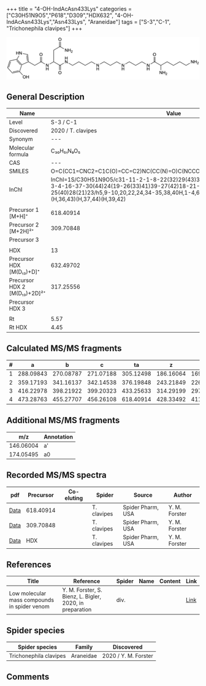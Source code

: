 +++
title = "4-OH-IndAcAsn433Lys"
categories = ["C30H51N9O5","P618","D309","HDX632",
"4-OH-IndAcAsn433Lys","Asn433Lys",
"Araneidae"]
tags = ["S-3","C-1",
"Trichonephila clavipes"]
+++

![](/img/4-OH-IndAcAsn433Lys.png)

## General Description

| Name                       | Value              |
|----------------------------|--------------------|
| Level                      | S-3 / C-1          |
| Discovered                 | 2020 / T. clavipes |
| Synonym                    | ---                |
| Molecular formula          | C₃₀H₅₁N₉O₅                   |
| CAS                        | ---                |
| SMILES | O=C(CC1=CNC2=C1C(O)=CC=C2)NC(CC(N)=O)C(NCCCCNCCCNCCCNC(C(CCCCN)N)=O)=O  |
| InChI  | InChI=1S/C30H51N9O5/c31-11-2-1-8-22(32)29(43)36-17-7-15-35-14-6-13-34-12-3-4-16-37-30(44)24(19-26(33)41)39-27(42)18-21-20-38-23-9-5-10-25(40)28(21)23/h5,9-10,20,22,24,34-35,38,40H,1-4,6-8,11-19,31-32H2,(H2,33,41)(H,36,43)(H,37,44)(H,39,42)  |
|                            |                    |
| Precursor 1 [M+H]⁺         | 618.40914                   |
| Precursor 2 [M+2H]²⁺       | 309.70848                   |
| Precursor 3                |                    |
|                            |                    |
| HDX                        | 13                   |
| Precursor HDX   [M(D₁₃)+D]⁺   | 632.49702                   |
| Precursor HDX 2 [M(D₁₃)+2D]²⁺ | 317.25556                   |
| Precursor HDX 3            |                    |
|                            |                    |
| Rt                         | 5.57                   |
| Rt HDX                     | 4.45                   |

## Calculated MS/MS fragments

| # | a         | b         | c         | ta        | z         | y         | tz        |
|---|-----------|-----------|-----------|-----------|-----------|-----------|-----------|
| 1 | 288.09843 | 270.08787 | 271.07188 | 305.12498 | 186.16064 | 169.13409 | 203.18719 |
| 2 | 359.17193 | 341.16137 | 342.14538 | 376.19848 | 243.21849 | 226.19194 | 260.24504 |
| 3 | 416.22978 | 398.21922 | 399.20323 | 433.25633 | 314.29199 | 297.26544 | 331.31854 |
| 4 | 473.28763 | 455.27707 | 456.26108 | 618.40914 | 428.33492 | 411.30837 | 445.36147 |

## Additional MS/MS fragments

| m/z | Annotation |
|-----|------------|
| 146.06004    | a'   |
| 174.05495    | a0   |

## Recorded MS/MS spectra

| pdf                                             | Precursor | Co-eluting | Spider      | Source                       | Author        |
|-------------------------------------------------|-----------|------------|-------------|------------------------------|---------------|
| [Data](/pdf/N-clavipes/618_4-OH-IndAcAsn433Lys_Nc.pdf) | 618.40914 |           | T. clavipes | Spider Pharm, USA | Y. M. Forster |
| [Data](/pdf/N-clavipes/618_4-OH-IndAcAsn433Lys_Nc_2.pdf) | 309.70848 |           | T. clavipes | Spider Pharm, USA | Y. M. Forster |
| [Data](/pdf/N-clavipes/618_4-OH-IndAcAsn433Lys_Nc_HDX.pdf) | HDX |           | T. clavipes | Spider Pharm, USA | Y. M. Forster |


## References

| Title | Reference | Spider | Name | Content | Link |
|-------|-----------|--------|------|---------|------|
| Low molecular mass compounds in spider venom      | Y. M. Forster, S. Bienz, L. Bigler, 2020, in preparation          | div.       |   |   | [Link](unknown) |

## Spider species

| Spider species     | Family     | Discovered           |
|--------------------|------------|----------------------|
| Trichonephila clavipes | Araneidae | 2020 / Y. M. Forster |


## Comments